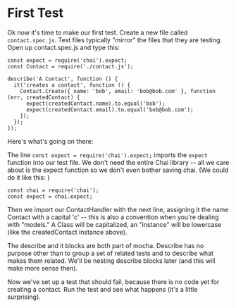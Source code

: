 # First Test

Ok now it's time to make our first test.  Create a new file called `contact.spec.js`.  Test files typically "mirror" the files that they are testing.  Open up contact.spec.js and type this:
```
const expect = require('chai').expect;
const Contact = require('./contact.js');

describe('A Contact', function () {
  it('creates a contact', function () {
    Contact.Create({ name: 'bob', email: 'bob@bob.com' }, function (err, createdContact) {
      expect(createdContact.name).to.equal('bob');
      expect(createdContact.email).to.equal('bob@bob.com');
    });
  });
});
```
Here's what's going on there:

The line `const expect = require('chai').expect;` imports the `expect` function into our test file.  We don't need the entire Chai library -- all we care about is the expect function so we don't even bother saving chai.  (We could do it like this: )
```
const chai = require('chai');
const expect = chai.expect;
```

Then we import our ContactHandler with the next line, assigning it the name Contact with a capital 'c' -- this is also a convention when you're dealing with "models."  A Class will be capitalized, an "instance" will be lowercase (like the createdContact instance above).

The describe and it blocks are both part of mocha.  Describe has no purpose other than to group a set of related tests and to describe what makes them related.  We'll be nesting describe blocks later (and this will make more sense then).

Now we've set up a test that should fail, because there is no code yet for creating a contact.  Run the test and see what happens (it's a little surprising).